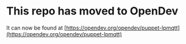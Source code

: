 # This repo has moved to OpenDev

It can now be found at [https://opendev.org/opendev/puppet-lpmqtt](https://opendev.org/opendev/puppet-lpmqtt)
